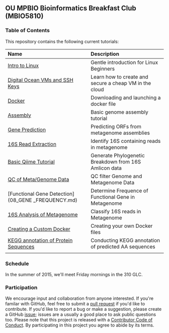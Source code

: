 ## OU MPBIO Bioinformatics Breakfast Club (MBIO5810)

### Table of Contents
This repository contains the following current tutorials:

 Name | Description |
 :--- | :---------- |
| [Intro to Linux](00_INTRO_TO_LINUX.md) | Gentle introduction for Linux Beginners |
| [Digital Ocean VMs and SSH Keys](01_SSH_KEYS.md) | Learn how to create and secure a cheap VM in the cloud |
| [Docker](02_PULLING_A_DOCKER_REPO.md) | Downloading and launching a docker file |
| [Assembly](03_ASSEMBLY_TUTORIAL.md) | Basic genome assembly tutorial |
| [Gene Prediction](04_GENE_PREDICTION.md) | Predicting ORFs from metagenome assemblies |
| [16S Read Extraction](05_16S_READS_FROM_METAGENOME.md) | Identify 16S containing reads in metagenome |
| [Basic Qiime Tutorial](06_BASIC_QIIME_TUTORIAL.md) | Generate Phylogenetic Breakdown from 16S Amlicon data |
| [QC of Meta/Genome Data](07_GENOME_DATA_QC.md ) | QC filter Genome and Metagenome Data |
| [Functional Gene Detection](08_GENE _FREQUENCY.md) | Determine Frequence of Functional Gene in Metagenome |
| [16S Analysis of Metagenome](09_QIIME_16S_IN_METAGENOME.md) | Classify 16S reads in Metagenome |
| [Creating a Custom Docker](10_CREADING_A_DOCKER.md) | Creating your own Docker files |
| [KEGG annotation of Protein Sequences](11_KEGG_ANNOTATE_AA.md) | Conducting KEGG annotation of predicted AA sequences |
| []() |  |


### Schedule
In the summer of 2015, we'll meet Friday mornings in the 310 GLC.

### Participation
We encourage input and collaboration from anyone interested.  If you're familar with GitHub, feel free to submit a [pull request](https://github.com/bwawrik/MBIO5810/pulls) if you'd like to contribute.  If you'd like to report a bug or make a suggestion, please create a GitHub [issue](https://github.com/bwawrik/MBIO5810/issues); issues are a usually a good place to ask public questions too.  Please note that this project is released with a [Contributor Code of Conduct](conduct.md). By participating in this project you agree to abide by its terms.
